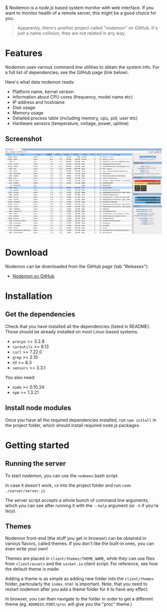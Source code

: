 $ Nodemon is a *node.js* based system monitor with web interface. If you want to monitor health of a remote server, this might be a good choice for you.

> Apparently, there's another project called "nodemon" on GitHub. It's just a name collision, they are not related in any way.

# Features

Nodemon uses various command line utilities to obtain the system info. For a full list of dependencies, see the GitHub page (link below).

Here's what data nodemon reads:

- Platform name, kernel version
- Information about CPU cores (frequency, model name etc)
- IP address and hostname
- Disk usage
- Memory usage
- Detailed process table (including memory, cpu, pid, user etc)
- Hardware sensors (temperature, voltage, power, uptime)

## Screenshot

![Nodemon screenshot](screenshot.png)

# Download

Nodemon can be downloaded from the GitHub page (tab "Releases"):

- [Nodemon on GitHub][github]

# Installation

## Get the dependencies

Check that you have installed all the dependencies (listed in README). Those should be already installed on most Linux-based systems.

- `procps` >= 3.2.8
- `coreutils` >= 8.13
- `curl` >= 7.22.0
- `grep` >= 2.10
- `df` >= 8.3
- `sensors` >= 3.3.1

You also need:

- `node` >= 0.10.24
- `npm` >= 1.3.21

## Install node modules

Once you have all the required dependencies installed, run `npm install` in the project folder, which should install required node.js packages.

# Getting started

## Running the server

To start *nodemon*, you can use the `nodemon` bash script.

In case it doesn't work, `cd` into the project folder and run `node ./server/server.js`

The server script accepts a whole bunch of command line arguments, which you can see after running it with the `--help` argument (or `-h` if you're lazy).

## Themes

Nodemon front-end (the stuff you get in browser) can be obtained in various flavors, called themes. If you don't like the built-in ones, you can even write your own!

Themes are placed in `client/themes/THEME_NAME`, while they can use files from `client/assets` and the `socket.io` client script. For reference, see how the default theme is made.

Adding a theme is as simple as adding new folder into the `client/themes` folder, particularly the `index.html` is important. Note, that you need to restart nodemon after you add a theme folder for it to have any effect.

In browser, you can then navigate to the folder in order to get a different theme (eg. `ADDRESS:PORT/proc` will give you the "proc" theme.)


[github]: https://github.com/MightyPork/nodemon
